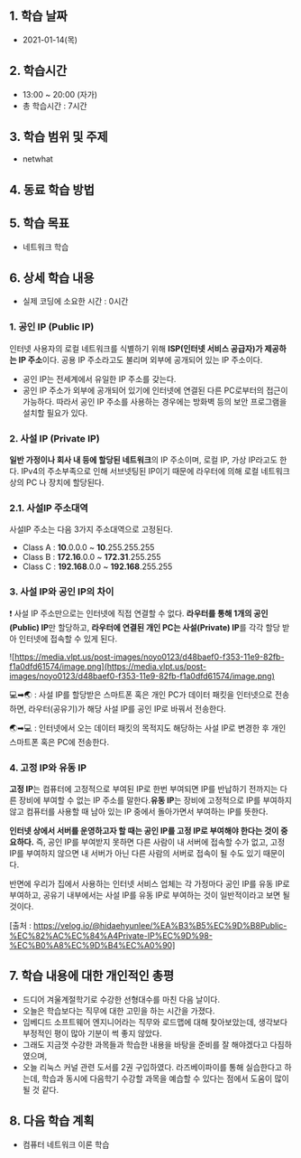 ## 1. 학습 날짜
+ 2021-01-14(목)

## 2. 학습시간
+ 13:00 ~ 20:00 (자가)   
+ 총 학습시간 : 7시간

## 3. 학습 범위 및 주제
+ netwhat

## 4. 동료 학습 방법

## 5. 학습 목표
+ 네트워크 학습

## 6. 상세 학습 내용
+ 실제 코딩에 소요한 시간 : 0시간    
    
### 1. 공인 IP (Public IP)

인터넷 사용자의 로컬 네트워크를 식별하기 위해 **ISP(인터넷 서비스 공급자)가 제공하는 IP 주소**이다. 공용 IP 주소라고도 불리며 외부에 공개되어 있는 IP 주소이다.

- 공인 IP는 전세계에서 유일한 IP 주소를 갖는다.
- 공인 IP 주소가 외부에 공개되어 있기에 인터넷에 연결된 다른 PC로부터의 접근이 가능하다. 따라서 공인 IP 주소를 사용하는 경우에는 방화벽 등의 보안 프로그램을 설치할 필요가 있다.

### 2. 사설 IP (Private IP)

**일반 가정이나 회사 내 등에 할당된 네트워크**의 IP 주소이며, 로컬 IP, 가상 IP라고도 한다. IPv4의 주소부족으로 인해 서브넷팅된 IP이기 때문에 라우터에 의해 로컬 네트워크상의 PC 나 장치에 할당된다.

### 2.1. 사설IP 주소대역

사설IP 주소는 다음 3가지 주소대역으로 고정된다.

- Class A : **10**.0.0.0 ~ **10**.255.255.255
- Class B : **172.16**.0.0 ~ **172.31**.255.255
- Class C : **192.168**.0.0 ~ **192.168**.255.255

### 3. 사설 IP와 공인 IP의 차이

❗ 사설 IP 주소만으로는 인터넷에 직접 연결할 수 없다. **라우터를 통해 1개의 공인(Public) IP**만 할당하고, **라우터에 연결된 개인 PC는 사설(Private) IP**를 각각 할당 받아 인터넷에 접속할 수 있게 된다.

![https://media.vlpt.us/post-images/noyo0123/d48baef0-f353-11e9-82fb-f1a0dfd61574/image.png](https://media.vlpt.us/post-images/noyo0123/d48baef0-f353-11e9-82fb-f1a0dfd61574/image.png)

💻➡🌏 : 사설 IP를 할당받은 스마트폰 혹은 개인 PC가 데이터 패킷을 인터넷으로 전송하면, 라우터(공유기)가 해당 사설 IP를 공인 IP로 바꿔서 전송한다.

🌏➡💻 : 인터넷에서 오는 데이터 패킷의 목적지도 해당하는 사설 IP로 변경한 후 개인 스마트폰 혹은 PC에 전송한다.

### 4. 고정 IP와 유동 IP

**고정 IP**는 컴퓨터에 고정적으로 부여된 IP로 한번 부여되면 IP를 반납하기 전까지는 다른 장비에 부여할 수 없는 IP 주소를 말한다.**유동 IP**는 장비에 고정적으로 IP를 부여하지 않고 컴퓨터를 사용할 때 남아 있는 IP 중에서 돌아가면서 부여하는 IP를 뜻한다.

**인터넷 상에서 서버를 운영하고자 할 때는 공인 IP를 고정 IP로 부여해야 한다는 것이 중요하다.** 즉, 공인 IP를 부여받지 못하면 다른 사람이 내 서버에 접속할 수가 없고, 고정 IP를 부여하지 않으면 내 서버가 아닌 다른 사람의 서버로 접속이 될 수도 있기 때문이다.

반면에 우리가 집에서 사용하는 인터넷 서비스 업체는 각 가정마다 공인 IP를 유동 IP로 부여하고, 공유기 내부에서는 사설 IP를 유동 IP로 부여하는 것이 일반적이라고 보면 될 것이다.   

[출처 : https://velog.io/@hidaehyunlee/%EA%B3%B5%EC%9D%B8Public-%EC%82%AC%EC%84%A4Private-IP%EC%9D%98-%EC%B0%A8%EC%9D%B4%EC%A0%90]

## 7. 학습 내용에 대한 개인적인 총평
+ 드디어 겨울계절학기로 수강한 선형대수를 마친 다음 날이다.
+ 오늘은 학습보다는 직무에 대한 고민을 하는 시간을 가졌다.
+ 임베디드 소프트웨어 엔지니어라는 직무와 로드맵에 대해 찾아보았는데, 생각보다 부정적인 평이 많아 기분이 썩 좋지 않았다.
+ 그래도 지금껏 수강한 과목들과 학습한 내용을 바탕을 준비를 잘 해야겠다고 다짐하였으며, 
+ 오늘 리눅스 커널 관련 도서를 2권 구입하였다. 라즈베이파이를 통해 실습한다고 하는데, 학습과 동시에 다음학기 수강할 과목을 예습할 수 있다는 점에서 도움이 많이 될 것 같다.  

## 8. 다음 학습 계획
+ 컴퓨터 네트워크 이론 학습